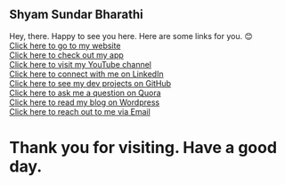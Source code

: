 ## Shyam Sundar Bharathi <br />
Hey, there. Happy to see you here. Here are some links for you. 😊 <br />
[Click here to go to my website](http://shyamsundarbharathi.me/portfolio/)<br />
[Click here to check out my app](https://play.google.com/store/apps/details?id=thelearnersdaily.wordpress.dream_calc)<br />
[Click here to visit my YouTube channel](https://www.youtube.com/channel/UCPzsDFExFNHQ_weZiSC65tg)<br />
[Click here to connect with me on LinkedIn](https://www.linkedin.com/in/shyam-sundar-bharathi/)<br />
[Click here to see my dev projects on GitHub](https://github.com/Shyam-Sundar-Bharathi)<br />
[Click here to ask me a question on Quora](https://www.quora.com/profile/Shyam-Sundar-Bharathi)<br />
[Click here to read my blog on Wordpress](https://thelearnersdaily.wordpress.com)<br />
[Click here to reach out to me via Email](mailto:shyamsundarbharathi@gmail.com)<br />
# Thank you for visiting. Have a good day.<br />
